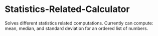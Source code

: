 # Statistics-Related-Calculator
Solves different statistics related computations.  Currently can compute: mean, median, and standard deviation for an ordered list of numbers.
